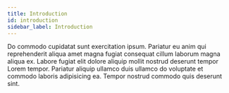 ```yaml
---
title: Introduction
id: introduction
sidebar_label: Introduction
---
```


Do commodo cupidatat sunt exercitation ipsum. Pariatur eu anim qui reprehenderit aliqua amet magna fugiat consequat cillum laborum magna aliqua ex. Labore fugiat elit dolore aliquip mollit nostrud deserunt tempor Lorem tempor. Pariatur aliquip ullamco duis ullamco do voluptate et commodo laboris adipisicing ea. Tempor nostrud commodo quis deserunt sint.

